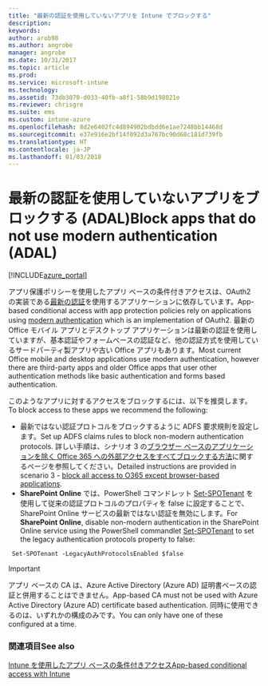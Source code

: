 ```yaml
---
title: "最新の認証を使用していないアプリを Intune でブロックする"
description: 
keywords: 
author: arob98
ms.author: angrobe
manager: angrobe
ms.date: 10/31/2017
ms.topic: article
ms.prod: 
ms.service: microsoft-intune
ms.technology: 
ms.assetid: 73db3070-d033-40fb-a8f1-58b9d198021e
ms.reviewer: chrisgre
ms.suite: ems
ms.custom: intune-azure
ms.openlocfilehash: 8d2e6402fc4d894902bdbdd6e1ae7248bb14468d
ms.sourcegitcommit: e37e916e2bf14f092d3a767bc90d68c181d739fb
ms.translationtype: HT
ms.contentlocale: ja-JP
ms.lasthandoff: 01/03/2018
---
```

# <a name="block-apps-that-do-not-use-modern-authentication-adal"></a><span data-ttu-id="d88a7-102">最新の認証を使用していないアプリをブロックする (ADAL)</span><span class="sxs-lookup"><span data-stu-id="d88a7-102">Block apps that do not use modern authentication (ADAL)</span></span>

[!INCLUDE[azure_portal](./includes/azure_portal.md)]

<span data-ttu-id="d88a7-103">アプリ保護ポリシーを使用したアプリ ベースの条件付きアクセスは、OAuth2 の実装である[最新の認証](https://support.office.com/article/Using-Office-365-modern-authentication-with-Office-clients-776c0036-66fd-41cb-8928-5495c0f9168a)を使用するアプリケーションに依存しています。</span><span class="sxs-lookup"><span data-stu-id="d88a7-103">App-based conditional access with app protection policies rely on applications using [modern authentication](https://support.office.com/article/Using-Office-365-modern-authentication-with-Office-clients-776c0036-66fd-41cb-8928-5495c0f9168a) which is an implementation of OAuth2.</span></span> <span data-ttu-id="d88a7-104">最新の Office モバイル アプリとデスクトップ アプリケーションは最新の認証を使用していますが、基本認証やフォームベースの認証など、他の認証方式を使用しているサードパーティ製アプリや古い Office アプリもあります。</span><span class="sxs-lookup"><span data-stu-id="d88a7-104">Most current Office mobile and desktop applications use modern authentication, however there are third-party apps and older Office apps that user other authentication methods like basic authentication and forms based authentication.</span></span>

<span data-ttu-id="d88a7-105">このようなアプリに対するアクセスをブロックするには、以下を推奨します。</span><span class="sxs-lookup"><span data-stu-id="d88a7-105">To block access to these apps we recommend the following:</span></span>

* <span data-ttu-id="d88a7-106">最新ではない認証プロトコルをブロックするように ADFS 要求規則を設定します。</span><span class="sxs-lookup"><span data-stu-id="d88a7-106">Set up ADFS claims rules to block non-modern authentication protocols.</span></span> <span data-ttu-id="d88a7-107">詳しい手順は、シナリオ 3 の[ブラウザー ベースのアプリケーションを除く Office 365 への外部アクセスをすべてブロックする方法](https://technet.microsoft.com/library/dn592182.aspx)に関するページを参照してください。</span><span class="sxs-lookup"><span data-stu-id="d88a7-107">Detailed instructions are provided in scenario 3 - [block all access to O365 except browser-based applications](https://technet.microsoft.com/library/dn592182.aspx).</span></span>
* <span data-ttu-id="d88a7-108">**SharePoint Online** では、PowerShell コマンドレット [Set-SPOTenant](https://technet.microsoft.com/library/fp161390.aspx) を使用して従来の認証プロトコルのプロパティを false に設定することで、SharePoint Online サービスの最新ではない認証を無効にします。</span><span class="sxs-lookup"><span data-stu-id="d88a7-108">For **SharePoint Online**, disable non-modern authentication in the SharePoint Online service using the PowerShell commandlet [Set-SPOTenant](https://technet.microsoft.com/library/fp161390.aspx) to set the legacy authentication protocols property to false:</span></span>

```
 Set-SPOTenant -LegacyAuthProtocolsEnabled $false
```


>[!IMPORTANT]
><span data-ttu-id="d88a7-109">アプリ ベースの CA は、Azure Active Directory (Azure AD) 証明書ベースの認証と併用することはできません。</span><span class="sxs-lookup"><span data-stu-id="d88a7-109">App-based CA must not be used with Azure Active Directory (Azure AD) certificate based authentication.</span></span> <span data-ttu-id="d88a7-110">同時に使用できるのは、いずれかの構成のみです。</span><span class="sxs-lookup"><span data-stu-id="d88a7-110">You can only have one of these configured at a time.</span></span>

### <a name="see-also"></a><span data-ttu-id="d88a7-111">関連項目</span><span class="sxs-lookup"><span data-stu-id="d88a7-111">See also</span></span>
[<span data-ttu-id="d88a7-112">Intune を使用したアプリ ベースの条件付きアクセス</span><span class="sxs-lookup"><span data-stu-id="d88a7-112">App-based conditional access with Intune</span></span>](app-based-conditional-access-intune.md)
